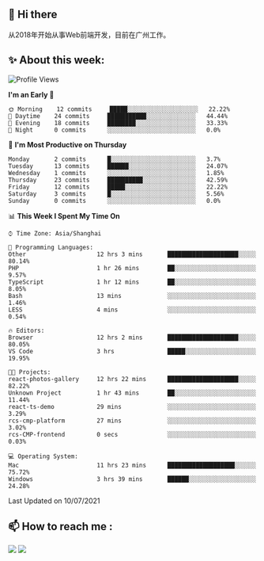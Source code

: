 ## 👋 Hi there

从2018年开始从事Web前端开发，目前在广州工作。

<!--![](https://github-readme-stats.vercel.app/api?username=fxpixels&theme=graywhite&hide_border=true)
![](https://github-readme-stats.vercel.app/api/top-langs/?username=fxpixels&hide_border=true&layout=compact)
-->
<!--
<img src="https://github-readme-stats.vercel.app/api?username=fxpixels&theme=graywhite&hide_border=true" width="500" alt=""/>
<img src="https://github-readme-stats.vercel.app/api/top-langs/?username=fxpixels&hide_border=true&layout=compact" width="300" alt=""/>
-->
## ✨ About this week:
<!--START_SECTION:waka-->
![Profile Views](http://img.shields.io/badge/Profile%20Views-6-blue)

**I'm an Early 🐤** 

```text
🌞 Morning    12 commits     █████░░░░░░░░░░░░░░░░░░░░   22.22% 
🌆 Daytime    24 commits     ███████████░░░░░░░░░░░░░░   44.44% 
🌃 Evening    18 commits     ████████░░░░░░░░░░░░░░░░░   33.33% 
🌙 Night      0 commits      ░░░░░░░░░░░░░░░░░░░░░░░░░   0.0%

```
📅 **I'm Most Productive on Thursday** 

```text
Monday       2 commits      █░░░░░░░░░░░░░░░░░░░░░░░░   3.7% 
Tuesday      13 commits     ██████░░░░░░░░░░░░░░░░░░░   24.07% 
Wednesday    1 commits      ░░░░░░░░░░░░░░░░░░░░░░░░░   1.85% 
Thursday     23 commits     ██████████░░░░░░░░░░░░░░░   42.59% 
Friday       12 commits     █████░░░░░░░░░░░░░░░░░░░░   22.22% 
Saturday     3 commits      █░░░░░░░░░░░░░░░░░░░░░░░░   5.56% 
Sunday       0 commits      ░░░░░░░░░░░░░░░░░░░░░░░░░   0.0%

```


📊 **This Week I Spent My Time On** 

```text
⌚︎ Time Zone: Asia/Shanghai

💬 Programming Languages: 
Other                    12 hrs 3 mins       ████████████████████░░░░░   80.14% 
PHP                      1 hr 26 mins        ██░░░░░░░░░░░░░░░░░░░░░░░   9.57% 
TypeScript               1 hr 12 mins        ██░░░░░░░░░░░░░░░░░░░░░░░   8.05% 
Bash                     13 mins             ░░░░░░░░░░░░░░░░░░░░░░░░░   1.46% 
LESS                     4 mins              ░░░░░░░░░░░░░░░░░░░░░░░░░   0.54%

🔥 Editors: 
Browser                  12 hrs 2 mins       ████████████████████░░░░░   80.05% 
VS Code                  3 hrs               █████░░░░░░░░░░░░░░░░░░░░   19.95%

🐱‍💻 Projects: 
react-photos-gallery     12 hrs 22 mins      ████████████████████░░░░░   82.22% 
Unknown Project          1 hr 43 mins        ██░░░░░░░░░░░░░░░░░░░░░░░   11.44% 
react-ts-demo            29 mins             ░░░░░░░░░░░░░░░░░░░░░░░░░   3.29% 
rcs-cmp-platform         27 mins             ░░░░░░░░░░░░░░░░░░░░░░░░░   3.02% 
rcs-CMP-frontend         0 secs              ░░░░░░░░░░░░░░░░░░░░░░░░░   0.03%

💻 Operating System: 
Mac                      11 hrs 23 mins      ███████████████████░░░░░░   75.72% 
Windows                  3 hrs 39 mins       ██████░░░░░░░░░░░░░░░░░░░   24.28%

```


 Last Updated on 10/07/2021
<!--END_SECTION:waka-->

## :mailbox: How to reach me : 

[<img src="https://img.icons8.com/bubbles/50/000000/gmail.png"/>](mailto:iampcfox@gmail.com)
[<img target="_blank" src="https://img.icons8.com/bubbles/50/000000/github.png">](https://github.com/FxPixels)



<!-- ![Visitor Badge](https://visitor-badge.laobi.icu/badge?page_id=fxpixels) -->

<!--
**FxPixels/FxPixels** is a ✨ _special_ ✨ repository because its `README.md` (this file) appears on your GitHub profile.

Here are some ideas to get you started:

- 🔭 I’m currently working on ...
- 🌱 I’m currently learning ...
- 👯 I’m looking to collaborate on ...
- 🤔 I’m looking for help with ...
- 💬 Ask me about ...
- 📫 How to reach me: ...
- 😄 Pronouns: ...
- ⚡ Fun fact: ...
-->
